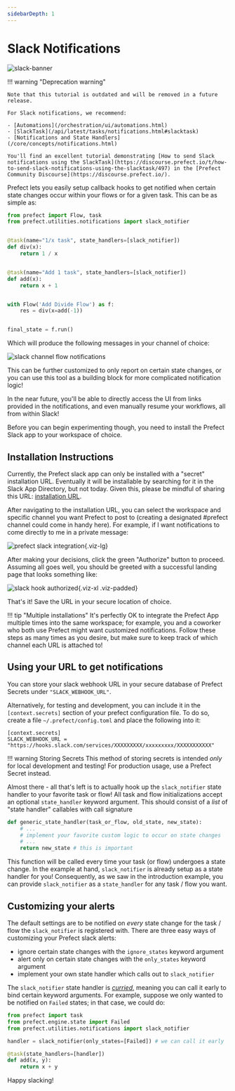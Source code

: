```yaml
---
sidebarDepth: 1
---
```


# Slack Notifications

![slack-banner](https://uploads-ssl.webflow.com/5ba446b0e783e26d5a2f2382/5bc4f20bd534b99be66f24aa_slack.png)

!!! warning "Deprecation warning"

    Note that this tutorial is outdated and will be removed in a future release.

    For Slack notifications, we recommend:

    - [Automations](/orchestration/ui/automations.html)
    - [SlackTask](/api/latest/tasks/notifications.html#slacktask)
    - [Notifications and State Handlers](/core/concepts/notifications.html)

    You'll find an excellent tutorial demonstrating [How to send Slack notifications using the SlackTask](https://discourse.prefect.io/t/how-to-send-slack-notifications-using-the-slacktask/497) in the [Prefect Community Discourse](https://discourse.prefect.io/).



Prefect lets you easily setup callback hooks to get notified when certain state changes occur within your flows or for a given task.
This can be as simple as:

```python
from prefect import Flow, task
from prefect.utilities.notifications import slack_notifier


@task(name="1/x task", state_handlers=[slack_notifier])
def div(x):
    return 1 / x


@task(name="Add 1 task", state_handlers=[slack_notifier])
def add(x):
    return x + 1


with Flow('Add Divide Flow') as f:
    res = div(x=add(-1))


final_state = f.run()
```

Which will produce the following messages in your channel of choice:

![slack channel flow notifications](/img/example_slack.png)

This can be further customized to only report on certain state changes, or you can use this tool as a building block for more complicated notification logic!

In the near future, you'll be able to directly access the UI from links provided in the notifications, and even manually resume your workflows, all from within Slack!

Before you can begin experimenting though, you need to install the Prefect Slack app to your workspace of choice.

## Installation Instructions

Currently, the Prefect slack app can only be installed with a "secret" installation URL. Eventually it will be installable by searching for it in the Slack App Directory, but not today. Given this, please be mindful of sharing this URL: [installation URL](https://prefect-slack.appspot.com).

After navigating to the installation URL, you can select the workspace and specific channel you want Prefect to post to (creating a designated #prefect channel could come in handy here). For example, if I want notifications to come directly to me in a private message:

![prefect slack integration](/img/slack_page1.png){.viz-lg}

After making your decisions, click the green "Authorize" button to proceed. Assuming all goes well, you should be greeted with a successful landing page that looks something like:

![slack hook authorized](/img/slack_page2.png){.viz-xl .viz-padded}

That's it! Save the URL in your secure location of choice.

!!! tip "Multiple installations"
    It's perfectly OK to integrate the Prefect App multiple times into the same workspace; for example, you and a coworker who both use Prefect might want customized notifications. Follow these steps as many times as you desire, but make sure to keep track of which channel each URL is attached to!

## Using your URL to get notifications

You can store your slack webhook URL in your secure database of Prefect Secrets under `"SLACK_WEBHOOK_URL"`. 

Alternatively, for testing and development, you can include it in the `[context.secrets]` section of your prefect configuration file. To do so, create a file `~/.prefect/config.toml` and place the following into it:

```
[context.secrets]
SLACK_WEBHOOK_URL = "https://hooks.slack.com/services/XXXXXXXXX/xxxxxxxxx/XXXXXXXXXXX"
```

!!! warning Storing Secrets
    This method of storing secrets is intended _only_ for local development and testing! For production usage, use a Prefect Secret instead.

Almost there - all that's left is to actually hook up the `slack_notifier` state handler to your favorite task or flow! All task and flow initializations accept an optional `state_handler` keyword argument. This should consist of a _list_ of "state handler" callables with call signature

```python
def generic_state_handler(task_or_flow, old_state, new_state):
    # ...
    # implement your favorite custom logic to occur on state changes
    # ...
    return new_state # this is important
```

This function will be called every time your task (or flow) undergoes a state change. In the example at hand, `slack_notifier` is already setup as a state handler for you!
Consequently, as we saw in the introduction example, you can provide `slack_notifier` as a `state_handler` for any task / flow you want.

## Customizing your alerts

The default settings are to be notified on _every_ state change for the task / flow the `slack_notifier` is registered with. There are three easy ways of customizing your Prefect slack alerts:

- ignore certain state changes with the `ignore_states` keyword argument
- alert only on certain state changes with the `only_states` keyword argument
- implement your own state handler which calls out to `slack_notifier`

The `slack_notifier` state handler is [_curried_](https://en.wikipedia.org/wiki/Currying), meaning you can call it early to bind certain keyword arguments. For example, suppose we only wanted to be notified on `Failed` states; in that case, we could do:

```python
from prefect import task
from prefect.engine.state import Failed
from prefect.utilities.notifications import slack_notifier

handler = slack_notifier(only_states=[Failed]) # we can call it early

@task(state_handlers=[handler])
def add(x, y):
    return x + y
```

Happy slacking!
